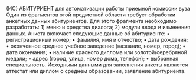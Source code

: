 (ИС) АБИТУРИЕНТ для автоматизации работы приемной комиссии вуза
Один из фрагментов этой предметной области требует обработки анкетных данных абитуриентов. Для этого фрагмента необходимо разработать:
	1) меню и средства диалога;
	2) модули ввода и изменения данных.
	Анкета включает следующие данные об абитуриенте:
•	регистрационный номер;
•	фамилия, имя и отчество;
•	дата рождения;
•	оконченное среднее учебное заведение (название, номер, город);
•	дата окончания;
•	наличие красного диплома или золотой/серебряной медали;
•	адрес (город, улица, номер дома, телефон);
•	выбранная специальность.
	Исходными данными для заполнения анкеты являются аттестат или диплом о среднем образовании, заявление абитуриента.
